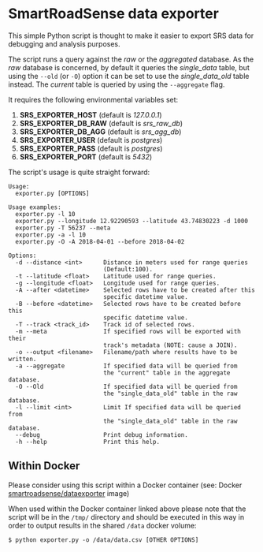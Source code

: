 # SmartRoadSense data exporter

This simple Python script is thought to make it easier to export SRS data for debugging and analysis purposes.

The script runs a query against the _raw_ or the _aggregated_ database. As the _raw_ database is concerned, by default it queries the _single_data_ table, but using the `--old` (or `-O`) option it can be set to use the _single_data_old_ table instead.
The _current_ table is queried by using the `--aggregate` flag.

It requires the following environmental variables set:
1. __SRS_EXPORTER_HOST__ (default is _127.0.0.1_)
2. __SRS_EXPORTER_DB_RAW__ (default is _srs_raw_db_)
3. __SRS_EXPORTER_DB_AGG__ (default is _srs_agg_db_)
4. __SRS_EXPORTER_USER__ (default is _postgres_)
5. __SRS_EXPORTER_PASS__ (default is _postgres_)
6. __SRS_EXPORTER_PORT__ (default is _5432_)
 
The script's usage is quite straight forward:

```
Usage:
  exporter.py [OPTIONS]

Usage examples:
  exporter.py -l 10
  exporter.py --longitude 12.92290593 --latitude 43.74830223 -d 1000
  exporter.py -T 56237 --meta
  exporter.py -a -l 10
  exporter.py -O -A 2018-04-01 --before 2018-04-02

Options:
  -d --distance <int>      Distance in meters used for range queries
                           (Default:100).
  -t --latitude <float>    Latitude used for range queries.
  -g --longitude <float>   Longitude used for range queries.
  -A --after <datetime>    Selected rows have to be created after this
                           specific datetime value.
  -B --before <datetime>   Selected rows have to be created before this
                           specific datetime value.
  -T --track <track_id>    Track id of selected rows.
  -m --meta                If specified rows will be exported with their
                           track's metadata (NOTE: cause a JOIN).
  -o --output <filename>   Filename/path where results have to be written.
  -a --aggregate           If specified data will be queried from
                           the "current" table in the aggregate database.
  -O --Old                 If specified data will be queried from
                           the "single_data_old" table in the raw database.
  -l --limit <int>         Limit If specified data will be queried from
                           the "single_data_old" table in the raw database.
  --debug                  Print debug information.
  -h --help                Print this help.
```




## Within Docker
Please consider using this script within a Docker container (see: Docker [smartroadsense/dataexporter](https://hub.docker.com/r/smartroadsense/dataexporter/) image)

When used within the Docker container linked above please note that the script will be in the `/tmp/` directory  and should be executed in this way in order to output results in the shared `/data` docker volume:
```
$ python exporter.py -o /data/data.csv [OTHER OPTIONS]
```
